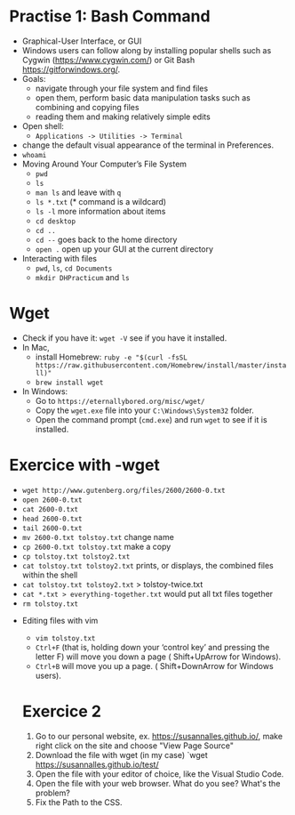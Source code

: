 # Practise 1: Bash Command

- Graphical-User Interface, or GUI
- Windows users can follow along by installing popular shells such as Cygwin (https://www.cygwin.com/) or Git Bash https://gitforwindows.org/.
- Goals:
  * navigate through your file system and find files
  * open them, perform basic data manipulation tasks such as combining and copying files
  * reading them and making relatively simple edits
- Open shell:
  * `Applications -> Utilities -> Terminal`
- change the default visual appearance of the terminal in Preferences.
- `whoami`
- Moving Around Your Computer’s File System
  * `pwd`
  * `ls`
  * `man ls` and leave with `q`
  * `ls *.txt` (* command is a wildcard)
  * `ls -l` more information about items
  * `cd desktop`
  * `cd ..`
  * `cd --` goes back to the home directory
  * `open .` open up your GUI at the current directory
- Interacting with files
  * `pwd`, `ls`, `cd Documents`
  * `mkdir DHPracticum` and `ls`

# Wget
- Check if you have it: `wget -V` see if you have it installed.
- In Mac,
  * install Homebrew: `ruby -e "$(curl -fsSL https://raw.githubusercontent.com/Homebrew/install/master/install)"`
  * `brew install wget`
- In Windows:
  * Go to `https://eternallybored.org/misc/wget/`
  * Copy the `wget.exe` file into your `C:\Windows\System32` folder.
  * Open the command prompt (`cmd.exe`) and run `wget` to see if it is installed.

# Exercice with -wget
  * `wget http://www.gutenberg.org/files/2600/2600-0.txt`
  * `open 2600-0.txt`
  * `cat 2600-0.txt`
  * `head 2600-0.txt`
  * `tail 2600-0.txt`
  * `mv 2600-0.txt tolstoy.txt` change name
  * `cp 2600-0.txt tolstoy.txt` make a copy
  * `cp tolstoy.txt tolstoy2.txt`
  * `cat tolstoy.txt tolstoy2.txt` prints, or displays, the combined files within the shell
  * `cat tolstoy.txt tolstoy2.txt` > tolstoy-twice.txt
  * `cat *.txt > everything-together.txt` would put all txt files together
  * `rm tolstoy.txt`

- Editing files with vim
  * `vim tolstoy.txt`
  * `Ctrl+F` (that is, holding down your ‘control key’ and pressing the letter F) will move you down a page ( Shift+UpArrow for Windows).
  * `Ctrl+B` will move you up a page. ( Shift+DownArrow for Windows users).

  # Exercice 2

  1. Go to our personal website, ex. https://susannalles.github.io/, make right click on the site and choose "View Page Source"
  2. Download the file with wget (in my case) `wget https://susannalles.github.io/test/
  3. Open the file with your editor of choice, like the Visual Studio Code.
  4. Open the file with your web browser. What do you see? What's the problem?
  5. Fix the Path to the CSS.
